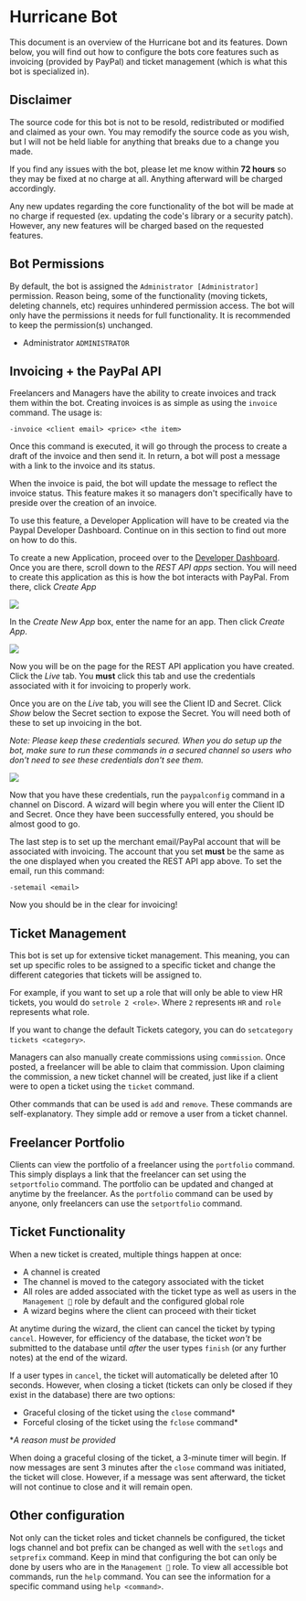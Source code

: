 # Hurricane Bot

This document is an overview of the Hurricane bot and its features. Down below, you will find out how to configure the bots core features such as invoicing (provided by PayPal) and ticket management (which is what this bot is specialized in).

## Disclaimer
The source code for this bot is not to be resold, redistributed or modified and claimed as your own. You may remodify the source code as you wish, but I will not be held liable for anything that breaks due to a change you made.

If you find any issues with the bot, please let me know within **72 hours** so they may be fixed at no charge at all. Anything afterward will be charged accordingly.

Any new updates regarding the core functionality of the bot will be made at no charge if requested (ex. updating the code's library or a security patch). However, any new features will be charged based on the requested features.

## Bot Permissions
By default, the bot is assigned the `Administrator [Administrator]` permission. Reason being, some of the functionality (moving tickets, deleting channels, etc) requires unhindered permission access. The bot will only have the permissions it needs for full functionality. It is recommended to keep the permission(s) unchanged.

- Administrator `ADMINISTRATOR`

## Invoicing + the PayPal API
Freelancers and Managers have the ability to create invoices and track them within the bot. Creating invoices is as simple as using the `invoice` command. The usage is:
```
-invoice <client email> <price> <the item>
```
Once this command is executed, it will go through the process to create a draft of the invoice and then send it. In return, a bot will post a message with a link to the invoice and its status.

When the invoice is paid, the bot will update the message to reflect the invoice status. This feature makes it so managers don't specifically have to preside over the creation of an invoice.

To use this feature, a Developer Application will have to be created via the Paypal Developer Dashboard. Continue on in this section to find out more on how to do this.

To create a new Application, proceed over to the [Developer Dashboard](https://developer.paypal.com/developer/applications). Once you are there, scroll down to the *REST API apps* section. You will need to create this application as this is how the bot interacts with PayPal. From there, click *Create App*

![](https://i.imgur.com/amj0Smp.png)

In the *Create New App* box, enter the name for an app. Then click *Create App*.

![](https://i.imgur.com/xLiInYk.png)

Now you will be on the page for the REST API application you have created. Click the *Live* tab. You **must** click this tab and use the credentials associated with it for invoicing to properly work.

Once you are on the *Live* tab, you will see the Client ID and Secret. Click *Show* below the Secret section to expose the Secret. You will need both of these to set up invoicing in the bot.

*Note: Please keep these credentials secured. When you do setup up the bot, make sure to run these commands in a secured channel so users who don't need to see these credentials don't see them.*

![](https://i.imgur.com/fR0yMJo.png)

Now that you have these credentials, run the `paypalconfig` command in a channel on Discord. A wizard will begin where you will enter the Client ID and Secret. Once they have been successfully entered, you should be almost good to go.

The last step is to set up the merchant email/PayPal account that will be associated with invoicing. The account that you set **must** be the same as the one displayed when you created the REST API app above. To set the email, run this command:
```
-setemail <email>
```
Now you should be in the clear for invoicing!

## Ticket Management
This bot is set up for extensive ticket management. This meaning, you can set up specific roles to be assigned to a specific ticket and change the different categories that tickets will be assigned to.

For example, if you want to set up a role that will only be able to view HR tickets, you would do `setrole 2 <role>`. Where `2` represents `HR` and `role` represents what role.

If you want to change the default Tickets category, you can do `setcategory tickets <category>`.

Managers can also manually create commissions using `commission`. Once posted, a freelancer will be able to claim that commission. Upon claiming the commission, a new ticket channel will be created, just like if a client were to open a ticket using the `ticket` command.

Other commands that can be used is `add` and `remove`. These commands are self-explanatory. They simple add or remove a user from a ticket channel.

## Freelancer Portfolio
Clients can view the portfolio of a freelancer using the `portfolio` command. This simply displays a link that the freelancer can set using the `setportfolio` command. The portfolio can be updated and changed at anytime by the freelancer. As the `portfolio` command can be used by anyone, only freelancers can use the `setportfolio` command.

## Ticket Functionality
When a new ticket is created, multiple things happen at once:
- A channel is created
- The channel is moved to the category associated with the ticket
- All roles are added associated with the ticket type as well as users in the `Management 💼` role by default and the configured global role
- A wizard begins where the client can proceed with their ticket

At anytime during the wizard, the client can cancel the ticket by typing `cancel`. However, for efficiency of the database, the ticket *won't* be submitted to the database until *after* the user types `finish` (or any further notes) at the end of the wizard.

If a user types in `cancel`, the ticket will automatically be deleted after 10 seconds. However, when closing a ticket (tickets can only be closed if they exist in the database) there are two options:

- Graceful closing of the ticket using the `close` command*
- Forceful closing of the ticket using the `fclose` command*

**A reason must be provided*

When doing a graceful closing of the ticket, a 3-minute timer will begin. If now messages are sent 3 minutes after the `close` command was initiated, the ticket will close. However, if a message was sent afterward, the ticket will not continue to close and it will remain open.

## Other configuration
Not only can the ticket roles and ticket channels be configured, the ticket logs channel and bot prefix can be changed as well with the `setlogs` and `setprefix` command. Keep in mind that configuring the bot can only be done by users who are in the `Management 💼` role. To view all accessible bot commands, run the `help` command. You can see the information for a specific command using `help <command>`.

